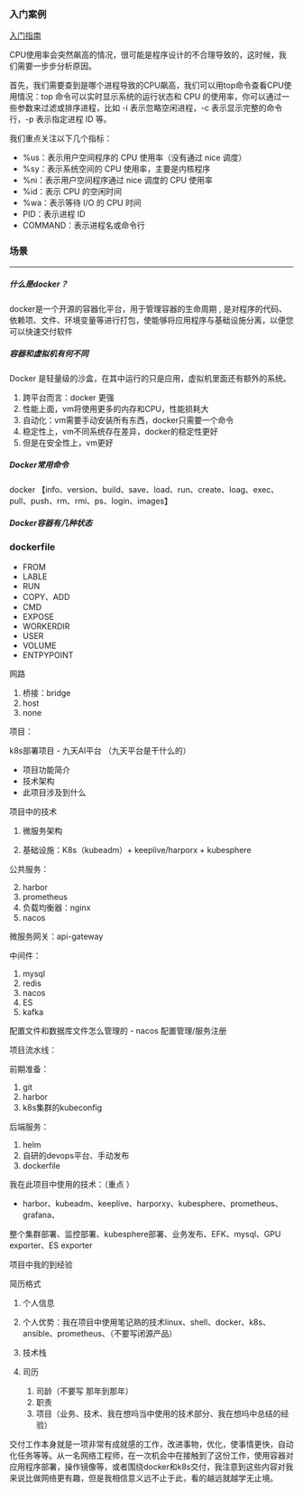 

### 入门案例

[入门指南](https://docs.docker.com/get-started/overview/)





CPU使用率会突然飙高的情况，很可能是程序设计的不合理导致的，这时候，我们需要一步步分析原因。

首先，我们需要查到是哪个进程导致的CPU飙高，我们可以用top命令查看CPU使用情况：top 命令可以实时显示系统的运行状态和 CPU 的使用率，你可以通过一些参数来过滤或排序进程，比如 -i 表示忽略空闲进程，-c 表示显示完整的命令行，-p 表示指定进程 ID 等。

我们重点关注以下几个指标：

-  %us：表示用户空间程序的 CPU 使用率（没有通过 nice 调度）
- %sy：表示系统空间的 CPU 使用率，主要是内核程序
- %ni：表示用户空间程序通过 nice 调度的 CPU 使用率
- %id：表示 CPU 的空闲时间
- %wa：表示等待 I/O 的 CPU 时间
- PID：表示进程 ID
- COMMAND：表示进程名或命令行







### 场景

---

##### 什么是docker？

 docker是一个开源的容器化平台，用于管理容器的生命周期 , 是对程序的代码、依赖项、文件、环境变量等进行打包，使能够将应用程序与基础设施分离，以便您可以快速交付软件

##### 容器和虚拟机有何不同

Docker 是轻量级的沙盒，在其中运行的只是应用，虚拟机里面还有额外的系统。

1. 跨平台而言：docker 更强
2. 性能上面，vm将使用更多的内存和CPU，性能损耗大
3. 自动化：vm需要手动安装所有东西，docker只需要一个命令
4. 稳定性上，vm不同系统存在差异，docker的稳定性更好
5. 但是在安全性上，vm更好

##### Docker常用命令

docker 【info、version、build、save、load、run、create、loag、exec、pull、push、rm、rmi、ps、login、images】

##### Docker容器有几种状态





### dockerfile

+ FROM
+ LABLE
+ RUN
+ COPY、ADD
+ CMD
+ EXPOSE
+ WORKERDIR
+ USER
+ VOLUME
+ ENTPYPOINT



网路

1. 桥接：bridge
2. host
3. none







项目：

k8s部署项目 - 九天AI平台 （九天平台是干什么的）

+ 项目功能简介
+ 技术架构
+ 此项目涉及到什么



项目中的技术

1. 微服务架构

2. 基础设施：K8s（kubeadm）+ keeplive/harporx + kubesphere 

公共服务：

2. harbor
3. prometheus
4. 负载均衡器：nginx
5. nacos

微服务网关：api-gateway

中间件：

1. mysql
2. redis
3. nacos
4. ES
5. kafka



配置文件和数据库文件怎么管理的 - nacos 配置管理/服务注册



项目流水线：

前期准备：

1. git
2. harbor
3. k8s集群的kubeconfig

后端服务：

1. helm
2. 自研的devops平台、手动发布
3. dockerfile



我在此项目中使用的技术：（重点 ）

+ harbor、kubeadm、keeplive、harporxy、kubesphere、prometheus、grafana、

整个集群部署、监控部署、kubesphere部署、业务发布、EFK、mysql、GPU exporter、ES exporter

项目中我的到经验



简历格式

1. 个人信息

2. 个人优势：我在项目中使用笔记熟的技术linux、shell、docker、k8s、ansible、prometheus、（不要写闭源产品）

3. 技术栈

4. 司历 

   1. 司龄（不要写 那年到那年）
   2. 职责
   3. 项目（业务、技术、我在想吗当中使用的技术部分、我在想吗中总结的经验）

   



​	交付工作本身就是一项非常有成就感的工作，改进事物，优化，使事情更快，自动化任务等等。从一名网络工程师，在一次机会中在接触到了这份工作，使用容器对应用程序部署，操作镜像等，或者围绕docker和k8s交付，我注意到这些内容对我来说比做网络更有趣，但是我相信意义远不止于此，看的越远就越学无止境。